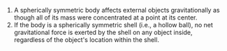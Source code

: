 1. A spherically symmetric body affects external objects gravitationally as though all of its mass were concentrated at a point at its center.
2. If the body is a spherically symmetric shell (i.e., a hollow ball), no net gravitational force is exerted by the shell on any object inside, regardless of the object's location within the shell.